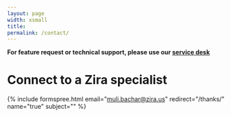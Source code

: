 ```yaml
---
layout: page
width: xsmall
title: 
permalink: /contact/
---
```



**For feature request or technical support, please use our [service desk](https://myzira.atlassian.net/servicedesk/customer/portal/2/group/-1)**


# Connect to a Zira specialist

{% include formspree.html email="muli.bachar@zira.us" redirect="/thanks/" name="true" subject="" %}
